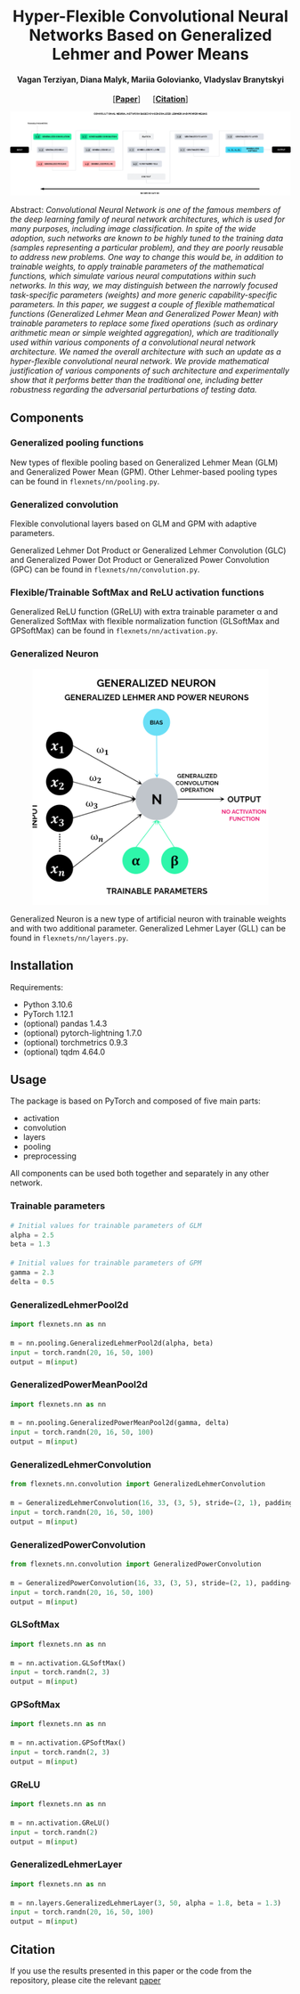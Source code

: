 <h1 align="center">Hyper-Flexible Convolutional Neural Networks Based on Generalized Lehmer and Power Means</h1>

<h4 align="center">Vagan Terziyan, Diana Malyk, Mariia Golovianko, Vladyslav Branytskyi</h4>


<p align="center"> [<b><a href="">Paper</a></b>] &emsp; [<b><a href="#citation">Citation</a></b>] </p>

<p align="center">
  <img src="./architecture.png">
</p>

Abstract: *Convolutional Neural Network is one of the famous members of the deep
learning family of neural network architectures, which is used for many purposes,
including image classification. In spite of the wide adoption, such networks are known
to be highly tuned to the training data (samples representing a particular problem), and
they are poorly reusable to address new problems. One way to change this would be,
in addition to trainable weights, to apply trainable parameters of the mathematical
functions, which simulate various neural computations within such networks. In this
way, we may distinguish between the narrowly focused task-specific parameters
(weights) and more generic capability-specific parameters. In this paper, we suggest a
couple of flexible mathematical functions (Generalized Lehmer Mean and Generalized
Power Mean) with trainable parameters to replace some fixed operations (such as
ordinary arithmetic mean or simple weighted aggregation), which are traditionally used
within various components of a convolutional neural network architecture. We named
the overall architecture with such an update as a hyper-flexible convolutional neural
network. We provide mathematical justification of various components of such
architecture and experimentally show that it performs better than the traditional one,
including better robustness regarding the adversarial perturbations of testing data.*

## Components

### Generalized pooling functions
New types of flexible pooling based on Generalized Lehmer Mean (GLM) and Generalized Power Mean (GPM). Other Lehmer-based pooling types can be found in `flexnets/nn/pooling.py`.

### Generalized convolution
Flexible convolutional layers based on GLM and GPM with adaptive parameters.

Generalized Lehmer Dot Product or Generalized Lehmer Convolution (GLC) and Generalized Power Dot Product or Generalized Power Convolution (GPC) can be found in `flexnets/nn/convolution.py`.

### Flexible/Trainable SoftMax and ReLU activation functions
Generalized ReLU function (GReLU) with extra trainable parameter α and Generalized SoftMax with flexible normalization function (GLSoftMax and GPSoftMax) can be found in `flexnets/nn/activation.py`.

### Generalized Neuron
<p align="center">
  <img width="424" height="424"  src="./neuron.png">
</p>

Generalized Neuron is a new type of artificial neuron with trainable weights and with two additional parameter. Generalized Lehmer Layer (GLL) can be found in `flexnets/nn/layers.py`.

## Installation
Requirements:

- Python 3.10.6
- PyTorch 1.12.1
- (optional) pandas 1.4.3
- (optional) pytorch-lightning 1.7.0
- (optional) torchmetrics 0.9.3
- (optional) tqdm 4.64.0

## Usage
The package is based on PyTorch and composed of five main parts:
- activation
- convolution
- layers
- pooling
- preprocessing

All components can be used both together and separately in any other network.

### Trainable parameters
```python
# Initial values for trainable parameters of GLM
alpha = 2.5
beta = 1.3

# Initial values for trainable parameters of GPM
gamma = 2.3
delta = 0.5
```
### GeneralizedLehmerPool2d
```python
import flexnets.nn as nn

m = nn.pooling.GeneralizedLehmerPool2d(alpha, beta)
input = torch.randn(20, 16, 50, 100)
output = m(input)
```

### GeneralizedPowerMeanPool2d
```python
import flexnets.nn as nn

m = nn.pooling.GeneralizedPowerMeanPool2d(gamma, delta)
input = torch.randn(20, 16, 50, 100)
output = m(input)
```

### GeneralizedLehmerConvolution
```python
from flexnets.nn.convolution import GeneralizedLehmerConvolution

m = GeneralizedLehmerConvolution(16, 33, (3, 5), stride=(2, 1), padding=(4, 2), dilation=(3, 1), alpha = 1.5, beta = 1.3)
input = torch.randn(20, 16, 50, 100)
output = m(input)
```

### GeneralizedPowerConvolution
```python
from flexnets.nn.convolution import GeneralizedPowerConvolution

m = GeneralizedPowerConvolution(16, 33, (3, 5), stride=(2, 1), padding=(4, 2), dilation=(3, 1), gamma = 1.5, delta = 1.3)
input = torch.randn(20, 16, 50, 100)
output = m(input)
```

### GLSoftMax
```python
import flexnets.nn as nn

m = nn.activation.GLSoftMax()
input = torch.randn(2, 3)
output = m(input)
```

### GPSoftMax
```python
import flexnets.nn as nn

m = nn.activation.GPSoftMax()
input = torch.randn(2, 3)
output = m(input)
```

### GReLU
```python
import flexnets.nn as nn

m = nn.activation.GReLU()
input = torch.randn(2)
output = m(input)
```

### GeneralizedLehmerLayer
```python
import flexnets.nn as nn

m = nn.layers.GeneralizedLehmerLayer(3, 50, alpha = 1.8, beta = 1.3)
input = torch.randn(20, 16, 50, 100)
output = m(input)
```

## Citation
If you use the results presented in this paper or the code from the repository, please cite the relevant [paper]()